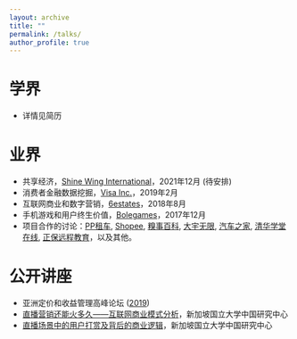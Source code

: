 ```yaml
---
layout: archive
title: ""
permalink: /talks/
author_profile: true
---
```


学界
======
* 详情见简历

业界
======
* 共享经济，[Shine Wing International](https://www.shinewing.hk/cn/)，2021年12月 (待安排)
* 消费者金融数据挖掘，[Visa Inc.](https://www.visa.com.sg/)，2019年2月
* 互联网商业和数字营销，[6estates](https://www.6estates.com/)，2018年8月
* 手机游戏和用户终生价值，[Bolegames](http://www.bolegames.com/)，2017年12月
* 项目合作的讨论：[PP租车](https://www.crunchbase.com/organization/ppzuche-com), [Shopee](https://shopee.sg/), [糗事百科](http://www.qiushibaike.com/), [大宇无限](https://www.mobiuspace.com/), [汽车之家](https://www.autohome.com.cn/), [清华学堂在线](http://www.xuetangx.com/), [正保远程教育](http://ir.cdeledu.com/)，以及其他。

公开讲座
======
* 亚洲定价和收益管理高峰论坛 ([2019](https://www.iqpc.com/events-asiapricing/speakers/prof-dai-yao))
* <a href="https://mp.weixin.qq.com/s/m7eWfp0U84S7CZg1QazknA" target="_blank">直播营销还能火多久——互联网商业模式分析</a>，新加坡国立大学中国研究中心
* <a href="https://mp.weixin.qq.com/s/CeVzqaE313HrE137n_xrMA" target="_blank">直播场景中的用户打赏及背后的商业逻辑</a>，新加坡国立大学中国研究中心